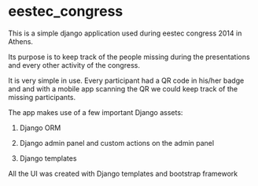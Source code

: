 eestec_congress
===============
This is a simple django application used during eestec congress 2014 in Athens.

Its purpose is to keep track of the people missing during the presentations and 
every other activity of the congress.

It is very simple in use. Every participant had a QR code in his/her badge and 
and with a mobile app scanning the QR we could keep track of the missing participants.

The app makes use of a few important Django assets:

1. Django ORM

2. Django admin panel and custom actions on the admin panel

3. Django templates

All the UI was created with Django templates and bootstrap framework
